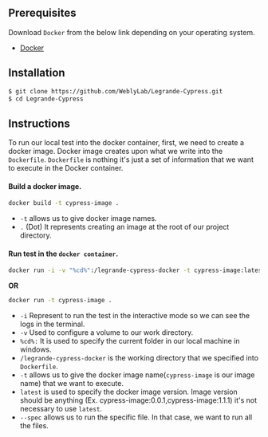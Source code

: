 
## Prerequisites
Download `Docker` from the below link depending on your operating system.

- [Docker](https://docs.docker.com/get-docker/)

## Installation
```bash
$ git clone https://github.com/WeblyLab/Legrande-Cypress.git
$ cd Legrande-Cypress
```

## Instructions
To run our local test into the docker container, first, we need to create a docker image. Docker image creates upon what we write into the `Dockerfile`. `Dockerfile` is nothing it's just a set of information that we want to execute in the Docker container.

#### Build a docker image.

```bash
docker build -t cypress-image .
```
- `-t` allows us to give docker image names.
- `.` (Dot) It represents creating an image at the root of our project directory.

#### Run test in the `docker container`.

```bash
docker run -i -v "%cd%":/legrande-cypress-docker -t cypress-image:latest --spec cypress/integration/examples/*.js
```
**OR**
```bash
docker run -t cypress-image .
```

- `-i` Represent to run the test in the interactive mode so we can see the logs in the terminal.
- `-v` Used to configure a volume to our work directory.
- `%cd%:` It is used to specify the current folder in our local machine in windows.
- `/legrande-cypress-docker` is the working directory that we specified into `Dockerfile`.
- `-t` allows us to give the docker image name(`cypress-image` is our image name) that we want to execute.
- `latest` is used to specify the docker image version. Image version should be anything (Ex. cypress-image:0.0.1,cypress-image:1.1.1) it's not necessary to use `latest`.
- `--spec` allows us to run the specific file. In that case, we want to run all the files.